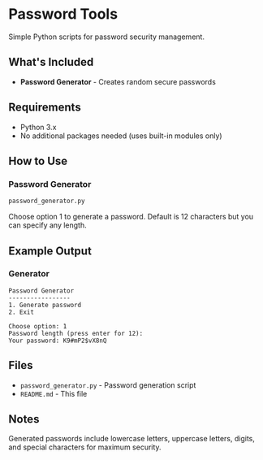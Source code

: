 # Password Tools

Simple Python scripts for password security management.

## What's Included

- **Password Generator** - Creates random secure passwords

## Requirements

- Python 3.x
- No additional packages needed (uses built-in modules only)

## How to Use

### Password Generator

```bash
password_generator.py
```

Choose option 1 to generate a password. Default is 12 characters but you can specify any length.

## Example Output

### Generator
```
Password Generator
-----------------
1. Generate password
2. Exit

Choose option: 1
Password length (press enter for 12): 
Your password: K9#mP2$vX8nQ
```

## Files

- `password_generator.py` - Password generation script
- `README.md` - This file

## Notes

Generated passwords include lowercase letters, uppercase letters, digits, and special characters for maximum security.
